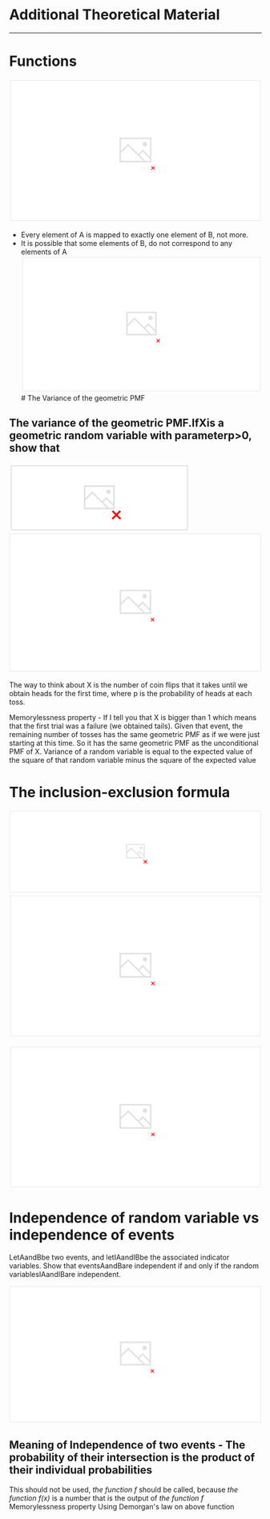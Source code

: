 # Additional Theoretical Material

---

# Functions

![image](media/Intro-Syllabus_Additional-Theoretical-Material-image1.png)

- Every element of A is mapped to exactly one element of B, not more.
- It is possible that some elements of B, do not correspond to any elements of A
![image](media/Intro-Syllabus_Additional-Theoretical-Material-image2.png)# The Variance of the geometric PMF

## The variance of the geometric PMF.IfXis a geometric random variable with parameterp>0, show that

![var (X) ](media/Intro-Syllabus_Additional-Theoretical-Material-image3.png)
![image](media/Intro-Syllabus_Additional-Theoretical-Material-image4.png)

The way to think about X is the number of coin flips that it takes until we obtain heads for the first time, where p is the probability of heads at each toss.

Memorylessness property - If I tell you that X is bigger than 1 which means that the first trial was a failure (we obtained tails). Given that event, the remaining number of tosses has the same geometric PMF as if we were just starting at this time. So it has the same geometric PMF as the unconditional PMF of X.
Variance of a random variable is equal to the expected value of the square of that random variable minus the square of the expected value

# The inclusion-exclusion formula

![image](media/Intro-Syllabus_Additional-Theoretical-Material-image5.png)
![image](media/Intro-Syllabus_Additional-Theoretical-Material-image6.png)

![image](media/Intro-Syllabus_Additional-Theoretical-Material-image7.png)

# Independence of random variable vs independence of events

LetAandBbe two events, and letIAandIBbe the associated indicator variables. Show that eventsAandBare independent if and only if the random variablesIAandIBare independent.

![image](media/Intro-Syllabus_Additional-Theoretical-Material-image8.png)

## Meaning of Independence of two events - The probability of their intersection is the product of their individual probabilities

This should not be used, *the function f* should be called, because *the function f(x)* is a number that is the output of *the function f*
Memorylessness property
Using Demorgan's law on above function
